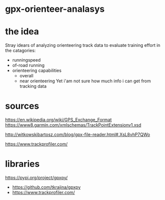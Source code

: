 # gpx-orienteer-analasys

# the idea
Stray idears of analyzing orienteering track data to evaluate training effort in the catagories:
* runningspeed
* of-road running
* orienteering capabilities
    * overall
    * near orienteering
Yet i'am not sure how much info i can get from tracking data

# sources
https://en.wikipedia.org/wiki/GPS_Exchange_Format
https://www8.garmin.com/xmlschemas/TrackPointExtensionv1.xsd

http://witkowskibartosz.com/blog/gpx-file-reader.html#.XsL8vhP7QWo

https://www.trackprofiler.com/


# libraries
https://pypi.org/project/gpxpy/
-   https://github.com/tkrajina/gpxpy
-   https://www.trackprofiler.com/